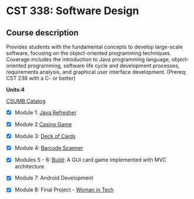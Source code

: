 # CST 338: Software Design
## Course description
Provides students with the fundamental concepts to develop large-scale software, focusing on the object-oriented programming techniques. Coverage includes the introduction to Java programming language, object-oriented programming, software life cycle and development processes, requirements analysis, and graphical user interface development. (Prereq: CST 238 with a C- or better)

**Units:4**

[CSUMB Catalog](https://csumb.edu/course/cst/338)

- [x] Module 1: [Java Refresher](https://github.com/kazemicode/CST338/tree/master/src/main/java/Module1)
- [x] Module 2 [Casino Game](https://github.com/kazemicode/CST338/blob/master/src/main/java/Casino)
- [x] Module 3: [Deck of Cards](https://github.com/kazemicode/CST338/tree/master/src/main/java/DeckOfCards)
- [x] Module 4: [Barcode Scanner](https://github.com/kazemicode/CST338/tree/master/src/main/java/DataMatrix)
- [x] Modules 5 - 6: [Build](): A GUI card game implemented with MVC architecture
- [x] Module 7: Android Development
- [x] Module 8: Final Project - [Woman in Tech](https://github.com/kazemicode/Woman-in-tech-Android)



